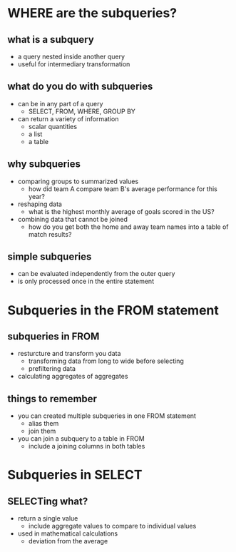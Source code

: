# WHERE are the subqueries?
## what is a subquery
- a query nested inside another query
- useful for intermediary transformation

## what do you do with subqueries
- can be in any part of a query
  - SELECT, FROM, WHERE, GROUP BY
- can return a variety of information
  - scalar quantities
  - a list
  - a table
 
## why subqueries
- comparing groups to summarized values
  - how did team A compare team B's average performance for this year?
- reshaping data
  - what is the highest monthly average of goals scored in the US?
- combining data that cannot be joined
  - how do you get both the home and away team names into a table of match results?
 
## simple subqueries
- can be evaluated independently from the outer query
- is only processed once in the entire statement

# Subqueries in the FROM statement
## subqueries in FROM
- resturcture and transform you data
  - transforming data from long to wide before selecting
  - prefiltering data
- calculating aggregates of aggregates

## things to remember
- you can created multiple subqueries in one FROM statement
  - alias them
  - join them
- you can join a subquery to a table in FROM
  - include a joining columns in both tables
 
# Subqueries in SELECT
## SELECTing what?
- return a single value
  - include aggregate values to compare to individual values
- used in mathematical calculations
  - deviation from the average
